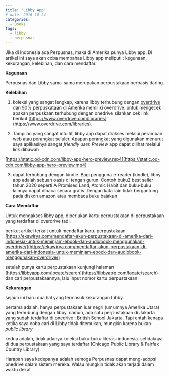 ```yaml
---
title: "Libby App"
# date: 2016-10-24
categories:
  - Books
tags:
  - libby
  - perpusnas
---
```

Jika di Indonesia ada Perpusnas, maka di Amerika punya Libby app. Di artikel ini saya akan coba membahas Libby app meliputi : kegunaan, kekurangan, kelebihan, dan cara mendaftar.

**Kegunaan**

Perpusnas dan Libby sama-sama merupakan perpustakaan berbasis daring.

**Kelebihan**

1. koleksi yang sangat lengkap, karena libby terhubung dengan [overdrive](https://www.overdrive.com/) dan 90% perpuskataan di Amerika memiliki overdrive. untuk mengecek apakah perpuskaan terhubung dengan onedrive silahkan cek link berikut [https://www.overdrive.com/libraries](https://www.overdrive.com/libraries).

1. Tampilan yang sangat intuitif, libby app dapat diakses melalui peramban web atau perangkat seluler. Apapun perangkat yang digunakan menurut saya aplikasinya sangat *friendly user. Preview* app dapat dilihat melalui link dibawah

[https://static.od-cdn.com/libby-app-hero-preview.mp4](https://static.od-cdn.com/libby-app-hero-preview.mp4)

3. dapat terhubung dengan kindle. Bagi pengguna e-reader (kindle), libby app adalah sebuah oasis di tengah gurun. Contoh buku2 best seller tahun 2020 seperti A Promised Land, Atomic Habit dan buku-buku lainnya dapat dibaca secara gratis. Dengan kata lain tidak bergantung pada diskon amazon atau membaca buku bajakan

**Cara Mendaftar**

Untuk mengakses libby app, diperlukan kartu perpustakaan di perpustakaan yang terdaftar di overdrive tadi.

berikut artikel terkait untuk mendaftar kartu perpustakaan [https://ekawirya.com/mendaftar-akun-perpustakaan-di-amerika-dari-indonesia-untuk-meminjam-ebook-dan-audiobook-menggunakan-overdrive/](https://ekawirya.com/mendaftar-akun-perpustakaan-di-amerika-dari-indonesia-untuk-meminjam-ebook-dan-audiobook-menggunakan-overdrive/)

setelah punya kartu perpustakaan kunjungi halaman [https://libbyapp.com/locate/search](https://libbyapp.com/locate/search) dan cari perpustakaannya, lalu input nomor kartu perpustakaan.

**Kekurangan**

sejauh ini baru dua hal yang termasuk kekurangan Libby.

pertama adalah, hanya perpustakaan luar negri (umumnya Amerika Utara) yang terhubung dengan libby. namun, ada satu perpustakaan di Jakarta yang sudah terdaftar di onedrive : British School Jakarta. Tapi entah kenapa ketika saya coba cari di Libby tidak ditemukan, mungkin karena bukan *public library*

kedua adalah, tidak adanya koleksi buku-buku literasi indonesia. setidaknya di dua perpustakaan yang saya terdaftar (Chicago Public Library & Fairfax Country Library).

Harapan saya kedepanya adalah semoga Perpusnas dapat meng-adopsi onedrive dalam sistem mereka. Walau mungkin tidak akan terjadi dalam waktu dekat
